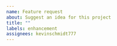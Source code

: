 ```yaml
---
name: Feature request
about: Suggest an idea for this project
title: ""
labels: enhancement
assignees: kevinschmidt777
---
```


